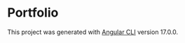 # Portfolio

This project was generated with [Angular CLI](https://github.com/angular/angular-cli) version 17.0.0.


